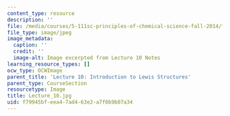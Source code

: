 ```yaml
---
content_type: resource
description: ''
file: /media/courses/5-111sc-principles-of-chemical-science-fall-2014/f79945bfeea47ad463e2a7f0b9b07a34_Lecture_10.jpg
file_type: image/jpeg
image_metadata:
  caption: ''
  credit: ''
  image-alt: Image excerpted from Lecture 10 Notes
learning_resource_types: []
ocw_type: OCWImage
parent_title: 'Lecture 10: Introduction to Lewis Structures'
parent_type: CourseSection
resourcetype: Image
title: Lecture_10.jpg
uid: f79945bf-eea4-7ad4-63e2-a7f0b9b07a34
---
```

